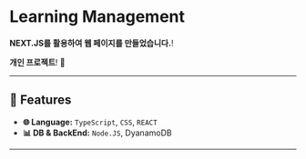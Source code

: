 # Learning Management
**NEXT.JS를 활용하여 웹 페이지를 만들었습니다.**!

**개인 프로젝트**! 🚀  


---

## 🌟 Features

- **🌐 Language:** `TypeScript`, `CSS`, `REACT`
- **📊 DB & BackEnd:** `Node.JS`, DyanamoDB
---
